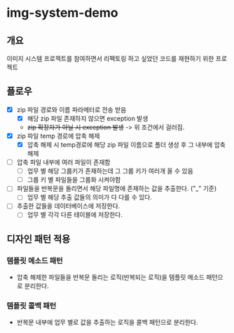 # img-system-demo

## 개요
이미지 시스템 프로젝트를 참여하면서 리팩토링 하고 싶었던 코드를 재현하기 위한 프로젝트

## 플로우
- [x] zip 파일 경로와 이름 파라메터로 전송 받음
    -[x] 해당 zip 파일 존재하지 않으면 exception 발생
  - ~~zip 확장자가 아닐 시 exception 발생~~ -> 위 조건에서 걸러짐.
-[x] zip 파일 temp 경로에 압축 해제
   -[x] 압축 해제 시 temp경로에 해당 zip 파일 이름으로 폴더 생성 후 그 내부에 압축 해제
-[ ] 압축 파일 내부에 여러 파일이 존재함 
   -[ ] 업무 별 해당 그룹키가 존재하는데 그 그룹 키가 여러개 올 수 있음
  -[ ] 그룹 키 별 파일들을 그룹화 시켜야함
-[ ] 파일들을 반복문을 돌리면서 해당 파일명에 존재하는 값을 추출한다. ("_" 기준)
   -[ ] 업무 별 해당 추출 값들의 의미가 다 다를 수 있다.
-[ ] 추출한 값들을 데이터베이스에 저장한다.
   -[ ] 업무 별 각각 다른 테이블에 저장한다.

## 디자인 패턴 적용
### 템플릿 메소드 패턴
- 압축 해제한 파일들을 반복문 돌리는 로직(반복되는 로직)을 템플릿 메소드 패턴으로 분리한다.

### 템플릿 콜백 패턴
- 반복문 내부에 업무 별로 값을 추출하는 로직을 콜백 패턴으로 분리한다.